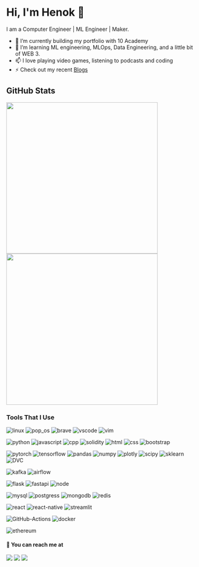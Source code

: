 # Hi, I'm Henok 👋

I am a Computer Engineer | ML Engineer | Maker.

- 🔭 I’m currently building my portfolio with 10 Academy
- 🌱 I’m learning ML engineering, MLOps, Data Engineering, and a little bit of WEB 3.
- 📫 I love playing video games, listening to podcasts and coding
- ⚡ Check out my recent [Blogs](https://medium.com/@tilaye.henok/)

<!-- ## GitHub Stats -->

<!-- ![Henok's github stats](https://github-readme-stats-eight-theta.vercel.app/api?username=Hen0k&show_icons=true&theme=react&include_all_commits=true&count_private=true&hide_border=true&bg_color=060B0D")
![Stream count](https://github-readme-streak-stats.herokuapp.com/?user=Hen0k&theme=black-ice&hide_border=true&stroke=0000&background=060B0D)
![Top Langs](https://github-readme-stats.vercel.app/api/top-langs/?username=Hen0k&layout=compact&theme=algolia) -->
## GitHub Stats

<p align="left">
  <a href="https://github.com/Hen0k">
    <img width="400px" src="https://github-readme-stats-eight-theta.vercel.app/api?username=Hen0k&show_icons=true&theme=react&include_all_commits=true&count_private=true&hide_border=true&bg_color=060B0D"/>
    <img width="400px" src="https://github-readme-streak-stats.herokuapp.com/?user=Hen0k&theme=black-ice&hide_border=true&stroke=0000&background=060B0D">
  </a>

### Tools That I Use

![linux][linux-icon] ![pop_os][pop_os-icon] ![brave][brave-icon] ![vscode][vscode-icon] ![vim][vim-icon]

![python][python-icon] ![javascript][javascript-icon] ![cpp][cpp-icon] ![solidity][solidity-icon] ![html][html-icon] ![css][css-icon] ![bootstrap][bootstrap-icon]

![pytorch][pytorch-icon] ![tensorflow][tensorflow-icon] ![pandas][pandas-icon] ![numpy][numpy-icon] ![plotly][plotly-icon] ![scipy][scipy-icon] ![sklearn][sklearn-icon] ![DVC][dvc-icon]

![kafka][kafka-icon] ![airflow][airflow-icon]

![flask][flask-icon] ![fastapi][fast-api-icon] ![node][node-icon]

![mysql][mysql-icon] ![postgress][postgress-icon] ![mongodb][mongo-icon] ![redis][redis-icon]

![react][react-icon] ![react-native][react-native-icon] ![streamlit][streamlit-icon]

![GitHub-Actions][github-action-icon] ![docker][docker-icon]

![ethereum][ethereum-icon]

#### 📣 You can reach me at

<a href="https://www.linkedin.com/in/henok-tilaye-b18840151/" target="_blank"><img src="https://img.shields.io/badge/linkedin-0077B5.svg?style=flat&logo=linkedin&logoColor=white"/></a>&nbsp;<a href="https://twitter.com/hen0k1"><img src="https://img.shields.io/badge/twitter-1DA1F2.svg?style=flat&logo=twitter&logoColor=white"/></a>&nbsp;<a href="https://medium.com/@tilaye.henok" target="_blank"><img src="https://img.shields.io/badge/Medium-12100E?style=flat&logo=medium&logoColor=white"/></a> &nbsp;
  
<br />

[linux-icon]: https://img.shields.io/badge/Linux-FCC624?style=flat&logo=linux&logoColor=black
[pop_os-icon]: https://img.shields.io/badge/Pop!_OS-48B9C7?style=flat&logo=Pop!_OS&logoColor=white
[vscode-icon]: https://img.shields.io/badge/-Visual%20Studio%20Code-23A9F2?style=flat&logo=Visual%20Studio%20Code&logoColor=white
[vim-icon]: https://img.shields.io/badge/VIM-%2311AB00.svg?style=flat&logo=vim&logoColor=white
[brave-icon]: https://img.shields.io/badge/Brave-FB542B?style=flat&logo=Brave&logoColor=white
[github-action-icon]: https://img.shields.io/badge/github%20actions-%232671E5.svg?style=flat&logo=githubactions&logoColor=white

[mysql-icon]: https://img.shields.io/badge/mysql-%2300f.svg?style=flat&logo=mysql&logoColor=white
[mongo-icon]: https://img.shields.io/badge/MongoDB-%234ea94b.svg?style=flat&logo=mongodb&logoColor=white
[postgress-icon]: https://img.shields.io/badge/postgres-%23316192.svg?style=flat&logo=postgresql&logoColor=white
[redis-icon]: https://img.shields.io/badge/redis-%23DD0031.svg?style=flat&logo=redis&logoColor=white

[kafka-icon]: https://img.shields.io/badge/Apache%20Kafka-000?style=flat&logo=apachekafka
[bootstrap-icon]: https://img.shields.io/badge/bootstrap-%23563D7C.svg?style=flat&logo=bootstrap&logoColor=white
[fast-api-icon]: https://img.shields.io/badge/FastAPI-005571?style=flat&logo=fastapi
[flask-icon]: https://img.shields.io/badge/flask-%23000.svg?style=flat&logo=flask&logoColor=white
[node-icon]: https://img.shields.io/badge/node.js-6DA55F?style=flat&logo=node.js&logoColor=white
[react-icon]: https://img.shields.io/badge/react-%2320232a.svg?style=flat&logo=react&logoColor=%2361DAFB
[react-native-icon]: https://img.shields.io/badge/react_native-%2320232a.svg?style=flat&logo=react&logoColor=%2361DAFB
[streamlit-icon]: https://img.shields.io/badge/-Streamlit-05122A?style=flat&logo=Streamlit;

[vercel-icon]: https://img.shields.io/badge/vercel-%23000000.svg?style=flat&logo=vercel&logoColor=white
[netlify-icon]: https://img.shields.io/badge/netlify-%23000000.svg?style=flat&logo=netlify&logoColor=#00C7B7

[python-icon]: https://img.shields.io/badge/Python-14354C?style=flat&logo=python&logoColor=white
[cpp-icon]: https://img.shields.io/badge/c++-%2300599C.svg?style=flat&logo=c%2B%2B&logoColor=white
[html-icon]: https://img.shields.io/badge/html5-%23E34F26.svg?style=flat&logo=html5&logoColor=white
[css-icon]: https://img.shields.io/badge/css3-%231572B6.svg?style=flat&logo=css3&logoColor=white
[javascript-icon]: https://img.shields.io/badge/javascript-%23323330.svg?style=flat&logo=javascript&logoColor=%23F7DF1E
[shell-script-icon]: https://img.shields.io/badge/javascript-%23323330.svg?style=flat&logo=javascript&logoColor=%23F7DF1E
[solidity-icon]: https://img.shields.io/badge/Solidity-%23363636.svg?style=flat&logo=solidity&logoColor=white

[plotly-icon]: https://img.shields.io/badge/Plotly-%233F4F75.svg?style=flat&logo=plotly&logoColor=white
[pytorch-icon]: https://img.shields.io/badge/PyTorch-%23EE4C2C.svg?style=flat&logo=PyTorch&logoColor=white
[tensorflow-icon]: https://img.shields.io/badge/TensorFlow-%23FF6F00.svg?style=flat&logo=TensorFlow&logoColor=white
[numpy-icon]: https://img.shields.io/badge/numpy-%23013243.svg?style=flat&logo=numpy&logoColor=white
[pandas-icon]: https://img.shields.io/badge/pandas-%23150458.svg?style=flat&logo=pandas&logoColor=white
[sklearn-icon]: https://img.shields.io/badge/scikit--learn-%23F7931E.svg?style=flat&logo=scikit-learn&logoColor=white
[scipy-icon]: https://img.shields.io/badge/SciPy-%230C55A5.svg?style=flat&logo=scipy&logoColor=%white
[dvc-icon]: https://img.shields.io/badge/-DVC-05122A?style=flat&logo=DVC

[docker-icon]: https://img.shields.io/badge/docker-%230db7ed.svg?style=flat&logo=docker&logoColor=white
[arduino-icon]: https://img.shields.io/badge/-Arduino-00979D?style=flat&logo=Arduino&logoColor=white
[raspberry-pi-icon]: https://img.shields.io/badge/-RaspberryPi-C51A4A?style=flat&logo=Raspberry-Pi
[airflow-icon]: https://img.shields.io/badge/Apache%20Airflow-017CEE?style=flat&logo=Apache%20Airflow&logoColor=white

[upwork-icon]: https://img.shields.io/badge/UpWork-6FDA44?style=flat&logo=Upwork&logoColor=white

[ethereum-icon]: https://img.shields.io/badge/Ethereum-3C3C3D?style=flat&logo=Ethereum&logoColor=white
